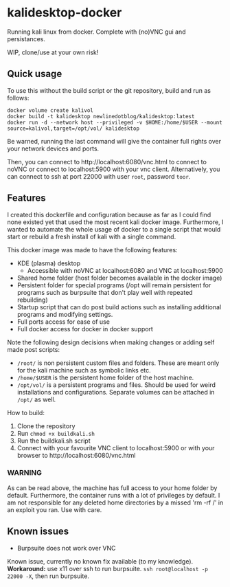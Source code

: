 # kalidesktop-docker
Running kali linux from docker. Complete with (no)VNC gui and persistances.

WIP, clone/use at your own risk!

## Quick usage

To use this without the build script or the git repository, build and run as follows:

```
docker volume create kalivol
docker build -t kalidesktop newlinedotblog/kalidesktop:latest
docker run -d --network host --privileged -v $HOME:/home/$USER --mount source=kalivol,target=/opt/vol/ kalidesktop
```

Be warned, running the last command will give the container full rights over your network devices and ports.

Then, you can connect to http://localhost:6080/vnc.html to connect to noVNC or connect to localhost:5900 with your vnc client. Alternatively, you can connect to ssh at port 22000 with user `root`, password `toor`.

## Features

I created this dockerfile and configuration because as far as I could find none existed yet that used the most recent kali docker image.
Furthermore, I wanted to automate the whole usage of docker to a single script that would start or rebuild a fresh install of kali with a single command.

This docker image was made to have the following features:
* KDE (plasma) desktop
	- Accessible with noVNC at localhost:6080 and VNC at localhost:5900
* Shared home folder (host folder becomes available in the docker image)
* Persistent folder for special programs (/opt will remain persistent for programs such as burpsuite that don't play well with repeated rebuilding)
* Startup script that can do post build actions such as installing additional programs and modifying settings.
* Full ports access for ease of use
* Full docker access for docker in docker support

Note the following design decisions when making changes or adding self made post scripts:

* `/root/` is non persistent custom files and folders. These are meant only for the kali machine such as symbolic links etc.
* `/home/$USER` is the persistent home folder of the host machine.
* `/opt/vol/` is a persistent programs and files. Should be used for weird installations and configurations. Separate volumes can be attached in `/opt/` as well.

How to build:

1. Clone the repository
1. Run `chmod +x buildkali.sh`
1. Run the buildkali.sh script
1. Connect with your favourite VNC client to localhost:5900 or with your browser to http://localhost:6080/vnc.html

### WARNING

As can be read above, the machine has full access to your home folder by default. Furthermore, the container runs with a lot of privileges by default.
I am not responsible for any deleted home directories by a missed 'rm -rf /' in  an exploit you ran. Use with care.

## Known issues

* Burpsuite does not work over VNC

Known issue, currently no known fix available (to my knowledge). **Workaround:** use x11 over ssh to run burpsuite. `ssh root@localhost -p 22000 -X`, then run burpsuite.

